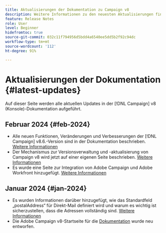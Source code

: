 ```yaml
---
title: Aktualisierungen der Dokumentation zu Campaign v8
description: Weitere Informationen zu den neuesten Aktualisierungen finden Sie in der Dokumentation zu Campaign v8
feature: Release Notes
role: User
level: Beginner
hidefromtoc: true
source-git-commit: 032c11f794956d5bdd4a6540ee5dd5b2f92c94dc
workflow-type: tm+mt
source-wordcount: '112'
ht-degree: 91%

---
```



# Aktualisierungen der Dokumentation {#latest-updates}

Auf dieser Seite werden alle aktuellen Updates in der [!DNL Campaign] v8 (Konsole)-Dokumentation aufgeführt.

## Februar 2024 {#feb-2024}

* Alle neuen Funktionen, Veränderungen und Verbesserungen der [!DNL Campaign] v8.6.-Version sind in der Dokumentation beschrieben. [Weitere Informationen](release-notes.md)
* Der Mechanismus zur Versionsverwaltung und -aktualisierung von Campaign v8 wird jetzt auf einer eigenen Seite beschrieben. [Weitere Informationen](upgrades.md)
* Es wurde eine Seite zur Integration von Adobe Campaign und Adobe Workfront hinzugefügt. [Weitere Informationen](../connect/ac-workfront.md)



## Januar 2024 {#jan-2024}

* Es wurden Informationen darüber hinzugefügt, wie das Standardfeld „postalAddress“ für Direkt-Mail definiert wird und warum es wichtig ist sicherzustellen, dass die Adressen vollständig sind. [Weitere Informationen](../send/direct-mail.md)
* Die Adobe Campaign v8-Startseite für die [Dokumentation](../campaign-home.md) wurde neu entworfen.
